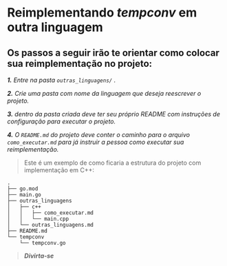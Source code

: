 Reimplementando *tempconv* em outra linguagem
=====

Os passos a seguir irão te orientar como colocar sua reimplementação no projeto:
----

***1.** Entre na pasta `outras_linguagens/` .*

***2.** Crie uma pasta com nome da linguagem que deseja reescrever o projeto.*

***3.** dentro da pasta criada deve ter seu próprio README com instruções de configuração para executar o projeto.*

***4.** O `README.md` do projeto deve conter o caminho para o arquivo `como_executar.md` para já instruir a pessoa como executar sua reimplementação.*

> Este é um exemplo de como ficaria a estrutura do projeto com implementação em C++:
```
.
├── go.mod
├── main.go
├── outras_linguagens
│   ├── c++
│   │   ├── como_executar.md
│   │   └── main.cpp
│   └── outras_linguagens.md
├── README.md
└── tempconv
    └── tempconv.go
```
> ***Divirta-se***